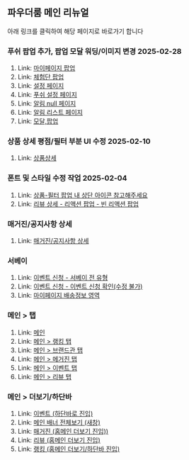 ## 파우더룸 메인 리뉴얼

아래 링크를 클릭하여 해당 페이지로 바로가기 합니다

### 푸쉬 팝업 추가, 팝업 모달 워딩/이미지 변경 2025-02-28

1. Link: [마이페이지 팝업](/PRD/mypage-push-popup01.html)
2. Link: [체험단 팝업](/PRD/event-list-popup01.html)
3. Link: [설정 페이지](/PRD/setting-page.html)
4. Link: [푸쉬 설정 페이지](/PRD/push-setting-page.html)
5. Link: [알림 null 페이지](/PRD/alarm-null.html)
6. Link: [알림 리스트 페이지](/PRD/alarm-list.html)
7. Link: [모달,팝업](/PRD/product-detail-modal.html)

### 상품 상세 평점/필터 부분 UI 수정 2025-02-10

1. Link: [상품상세](/10-product/product-new.html)

### 폰트 및 스타일 수정 작업 2025-02-04

1. Link: [상품-필터 팝업 내 상단 아이콘 참고해주세요](/10-product/product-filter-modal.html)
2. Link: [리뷰 상세 - 리액션 팝업 - 빈 리액션 팝업](/10-review-detail/review-comment-empty-reaction.html)

### 매거진/공지사항 상세

1.  Link: [매거진/공지사항 상세](/05-magazine/detail.html)

### 서베이

1.  Link: [이벤트 신청 - 서베이 전 유형](/17-event-join/event-join-all-survey.html)
2.  Link: [이벤트 신청 - 이벤트 신청 확인(수정 불가)](/17-event-join/event-join-disable.html)
3.  Link: [마이페이지 배송정보 영역](/07-mypage/mypage-edit-popup-05.html)

### 메인 > 탭

1.  Link: [메인](/12-main-new/main-new.html)
2.  Link: [메인 > 랭킹 탭](/12-main-new/main-new-rank.html)
3.  Link: [메인 > 브랜드관 탭](/12-main-new/main-brand.html)
4.  Link: [메인 > 메거진 탭](/12-main-new/main-magazine.html)
5.  Link: [메인 > 이벤트 탭](/12-main-new/main-new-event.html)
6.  Link: [메인 > 리뷰 탭](/12-main-new/main-new-review.html)

### 메인 > 더보기/하단바

1.  Link: [이벤트 (하단바로 진입)](/14-main-event/main-event.html)
2.  Link: [메인 배너 전체보기 (새창)](/13-main-banner/main-banner.html)
3.  Link: [매거진 (홈메인 더보기 진입))](/15-main-magazine/main-magazine.html)
4.  Link: [리뷰 (홈메인 더보기 진입)](/15-main-review/main-review.html)
5.  Link: [랭킹 (홈메인 더보기/하단바 진입)](/16-main-rank/main-rank.html)
<!--

## 파우더룸 브랜드관

아래 링크를 클릭하여 해당 페이지로 바로가기 합니다

1.  Link: [브랜드관\_상품](/11-brand/index.html)
2.  Link: [브랜드관\_상품없음](/11-brand/index_no_result.html)
3.  Link: [브랜드관\_리뷰](/11-brand/review-tab.html)
4.  Link: [브랜드관-매거진](/11-brand/magazine-tab.html) -->

<!-- # POWERROOM-jp

## 디자인 QA

### 2024.09.11

https://www.figma.com/design/gOsrDD6u732xmjuixJZf80/(JP_%EC%99%B8%EB%B6%80-%EA%B3%B5%EC%9C%A0%EC%9A%A9)v.1.0_Design-Library?node-id=1433-25160&node-type=SECTION&t=O2ts2K3yadJj6Nsf-0

QA 작업 전달 드릴 사항
https://captaindevb.notion.site/QA-c4051cf6a83f42909dbdbd997010d907
참고하여 작업 부탁드립니다.

기존 아이콘 수정 작업 건은 common.css에 적용해주셔야 하며, 디자인 QA 작업만 custom.css에 작업하였습니다. 참고 부탁드립니다.

## UI개발

### 2024.07.29 (JP_v.1.0)

#### 디자인

https://www.figma.com/design/gOsrDD6u732xmjuixJZf80/(JP_%EC%99%B8%EB%B6%80-%EA%B3%B5%EC%9C%A0%EC%9A%A9)v.1.0_Design-Library?node-id=402-5990&t=eZ3nScRbKP9EhtL5-0

##### 리뷰작성

1.  Link: [리뷰 작성-상품 선택 전](/04-review-new/write-before-select.html)
2.  Link: [리뷰 작성-리뷰 작성 중](/04-review-new/write-after-select.html)
3.  Link: [리뷰 작성-리뷰 상품 변경 모달](/04-review-new/write-change-product.html)
4.  Link: [리뷰 작성-상품 검색 메인](/04-review-new/product-search.html)
5.  Link: [리뷰 작성-상품 검색 리스트](/04-review-new/product-search-list.html)
6.  Link: [리뷰 작성-미등록 상품 리뷰](/04-review-new/write-unregistered-before.html)
7.  Link: [리뷰 작성-SNS 게시물 불러오기 모달](/04-review-new/write-load-sns.html)
8.  Link: [리뷰 작성-SNS 게시물 불러오기-실패 모달](/04-review-new/write-load-sns-fail.html)
9.  Link: [리뷰 작성-뒤로가기 클릭 시 모달](/04-review-new/write-backkey-modal.html)
10. Link: [프로필 작성하러가기 모달](/04-review-new/write-profile-modal.html)
11. Link: [리뷰 작성-리뷰 작성 템플릿-그룹형](/04-review-new/template-group.html)
12. Link: [리뷰 작성-리뷰 작성 템플릿-옵션형](/04-review-new/template-option.html)

##### 마이페이지

1.  Link: [마이페이지-작성 리뷰 있음\_목록, 작성 리뷰 없음](/07-mypage-new/mypage.html)
2.  Link: [마이페이지-작성 리뷰 있음\_아이콘, 작성 리뷰 없음](/07-mypage-new/mypage-gallery-view.html)
3.  Link: [마이페이지-저장 항목\_목록, 저장 항목 없음](/07-mypage-new/mypage-bookmark.html)

##### 미션

1. Link: [미션 - 앱리뷰](09-mission/app-review.html)
2. Link: [미션 - sns 게시물-1개](09-mission/sns-single.html)
3. Link: [미션 - sns 게시물-2개 이상](09-mission/sns-multi.html)
4. Link: [미션 - sns 게시물-2개 이상-팝업](09-mission/sns-multi-popup.html)
5. Link: [미션 - sns 게시물 불러오기-리뷰적용](09-mission/sns-load-popup.html)
6. Link: [미션 - sns 게시물 불러오기-상품선택](09-mission/sns-load-multi-select-popup.html)

##### 리뷰상세

1. Link: [리뷰상세](10-review-detail/review-detail.html)
2. Link: [리뷰상세-팝업](10-review-detail/review-detail-popup.html)
3. Link: [리뷰상세-팝업-댓글없음](10-review-detail/review-comment-empty-popup.html)
4. Link: [리뷰상세-팝업-댓글있음](10-review-detail/review-comment-popup.html)

##### 홈 > 글쓰기 진입점

1. Link: [홈 글쓰기 진입점](08-home-write/home-write.html)

##### 상품 상세

1.  Link: [상품상세](/10-product/product.html)
2.  Link: [상품상세-KR 간편 리뷰 요약\_ 번역/순서 예시](/10-product/product-lang-jp.html)
3.  Link: [상품상세-전체 리뷰 없음](/10-product/product-no-review-01.html)
4.  Link: [상품상세-KR 리뷰있음+ JP 리뷰 없음](/10-product/product-no-review-02.html)
5.  Link: [상품상세-JP 태그 요약 미노출](/10-product/product-hide-summary.html)
6.  Link: [상품상세-AI 키워드 생략(1)](/10-product/product-hide-keyword-01.html)
7.  Link: [상품상세-AI 키워드 생략(2)](/10-product/product-hide-keyword-02.html)
8.  Link: [상품상세-리뷰 필터](/10-product/product-filter-modal.html)
9.  Link: [상품상세-JP리뷰](/10-product/product-filter-jp.html) -->
